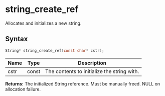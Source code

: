 # string_create_ref

Allocates and initializes a new string.

## Syntax

```c
String* string_create_ref(const char* cstr);
```

| Name | Type | Description |
| --- | --- | --- |
| cstr | const | The contents to initialize the string with. |

**Returns:** The initialized String reference. Must be manually freed. NULL on allocation failure.

